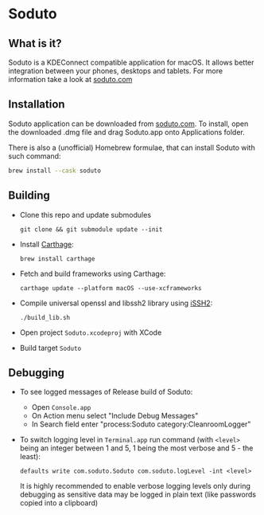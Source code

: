 # Soduto

## What is it?

Soduto is a KDEConnect compatible application for macOS. It allows better integration between your phones, desktops and tablets.
For more information take a look at [soduto.com](https://www.soduto.com)

## Installation

Soduto application can be downloaded from [soduto.com](https://www.soduto.com). To install, open the downloaded .dmg file and drag 
Soduto.app onto Applications folder.

There is also a (unofficial) Homebrew formulae, that can install Soduto with such command:

```bash
brew install --cask soduto
```

## Building

* Clone this repo and update submodules

  `git clone && git submodule update --init`

* Install [Carthage](https://github.com/Carthage/Carthage#installing-carthage):

    `brew install carthage`
    
* Fetch and build frameworks using Carthage:
    
    `carthage update --platform macOS --use-xcframeworks`

* Compile universal openssl and libssh2 library using [iSSH2](https://github.com/Frugghi/iSSH2):

    `./build_lib.sh`

* Open project `Soduto.xcodeproj` with XCode
* Build target `Soduto`

## Debugging

* To see logged messages of Release build of Soduto:
    * Open `Console.app`
    * On Action menu select "Include Debug Messages"
    * In Search field enter "process:Soduto category:CleanroomLogger"

* To switch logging level in `Terminal.app` run command (with `<level>` being an integer between 1 and 5, 1 being the most verbose and 5 - the least):

    `defaults write com.soduto.Soduto com.soduto.logLevel -int <level>`
    
    It is highly recommended to enable verbose logging levels only during debugging as sensitive data may be logged in plain text (like passwords copied into a clipboard)
